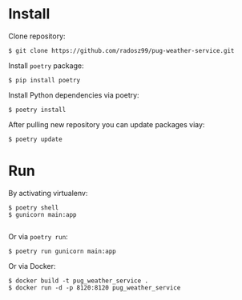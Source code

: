 # Install
Clone repository:

```
$ git clone https://github.com/radosz99/pug-weather-service.git
```

Install `poetry` package:
```
$ pip install poetry
```
Install Python dependencies via poetry:
```
$ poetry install
```
After pulling new repository you can update packages viay:
```
$ poetry update
```


# Run

By activating virtualenv:
```
$ poetry shell
$ gunicorn main:app
 
```

Or via `poetry run`:
```
$ poetry run gunicorn main:app
```
Or via Docker:
```
$ docker build -t pug_weather_service .
$ docker run -d -p 8120:8120 pug_weather_service
```
